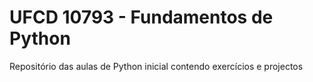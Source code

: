# UFCD 10793 - Fundamentos de Python
 Repositório das aulas de Python inicial contendo exercícios e projectos
